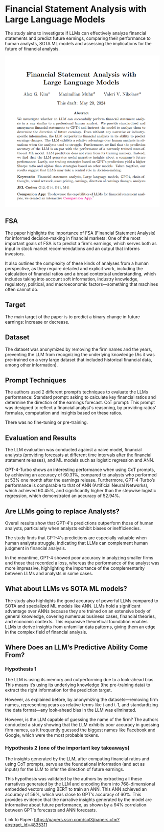 # Financial Statement Analysis with Large Language Models

The study aims to investigate if LLMs can effectively analyze financial statements and predict future earnings, comparing their performance to human analysts, SOTA ML models and assessing the implications for the future of financial analysis​.

![Financial Statement Analysis with Large Language Models](images/Financial_Statement_Analysis_with_LLMs.png)


## FSA
The paper highlights the importance of FSA (Financial Statement Analysis) for informed decision-making in financial markets: One of the most important goals of FSA is to predict a firm’s earnings, which serves both as input in stock market recommendations and an output that informs investors.

It also outlines the complexity of these kinds of analyses from a human perspective, as they require detailed and explicit work, including the calculation of financial ratios and a broad contextual understanding, which includes taking into account soft information, industry knowledge, regulatory, political, and macroeconomic factors—something that machines often cannot do.

## Target
The main target of the paper is to predict a binary change in future earnings: Increase or decrease.

## Dataset
The dataset was anonymized by removing the firm names and the years, preventing the LLM from recognizing the underlying knowledge (As it was pre-trained on a very large dataset that included historical financial data, among other information).

## Prompt Techniques
The authors used 2 different prompt’s techniques to evaluate the LLMs performance: 
Standard prompt: asking to calculate key financial ratios and determine the direction of the earnings forecast.
CoT prompt: This prompt was designed to reflect a financial analyst's reasoning, by providing ratios’ formulas, computation and insights based on these ratios.
   
There was no fine-tuning or pre-training.

## Evaluation and Results
The LLM evaluation was conducted against a naive model, financial analysts (providing forecasts at different time intervals after the financial statement releases), and ML models such as logistic regression and ANN.

GPT-4-Turbo shows an interesting performance when using CoT prompts, by achieving an accuracy of 60.31%, compared to analysts who performed at 53% one month after the earnings release.
Furthermore, GPT-4-Turbo’s performance is comparable to that of ANN (Artificial Neural Networks), which achieved 60.45%, and significantly higher than the stepwise logistic regression, which demonstrated an accuracy of 52.94%.

## Are LLMs going to replace Analysts?
Overall results show that GPT-4's predictions outperform those of human analysts, particularly when analysts exhibit biases or inefficiencies. 

The study finds that GPT-4's predictions are especially valuable when human analysts struggle, indicating that LLMs can complement human judgment in financial analysis. 

In the meantime, GPT-4 showed poor accuracy in analyzing smaller firms and those that recorded a loss, whereas the performance of the analyst was more impressive, highlighting the importance of the complementarity between LLMs and analysts in some cases.

## What about LLMs vs SOTA ML models?
The study also highlights the good accuracy of powerful LLMs compared to SOTA and specialized ML models like ANN.
 LLMs hold a significant advantage over ANNs because they are trained on an extensive body of general knowledge, covering numerous business cases, financial theories, and economic contexts. 
This expansive theoretical foundation enables LLMs to derive insights from unfamiliar data patterns, giving them an edge in the complex field of financial analysis.

## Where Does an LLM’s Predictive Ability Come From?
### Hypothesis 1
The LLM is using its memory and outperforming due to a look-ahead bias. This means it’s using its underlying knowledge (the pre-training data) to extract the right information for the prediction target.

However, as explained before, by anonymizing the datasets—removing firm names, representing years as relative terms like t and t-1, and standardizing the data format—any look-ahead bias in the LLM was eliminated.

However, is the LLM capable of guessing the name of the firm? The authors conducted a study showing that the LLM exhibits poor accuracy in guessing firm names, as it frequently guessed the biggest names like Facebook and Google, which were the most probable tokens.

### Hypothesis 2 (one of the important key takeaways)
The insights generated by the LLM, after computing financial ratios and using CoT prompts, serve as the foundational information (and act as inputs) for the LLM to infer the direction of future earnings.

This hypothesis was validated by the authors by extracting all these narratives generated by the LLM and encoding them into 768-dimensional embedded vectors using BERT to train an ANN.  This ANN achieved an accuracy of 59%, which was close to GPT's accuracy of 60%. This provides evidence that the narrative insights generated by the model are informative about future performance, as shown by a 94% correlation between GPT's forecasts and ANN forecasts.


Link to Paper: https://papers.ssrn.com/sol3/papers.cfm?abstract_id=4835311
